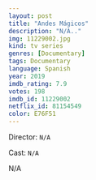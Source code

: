 ```yaml
---
layout: post
title: "Andes Mágicos"
description: "N/A.."
img: 11229002.jpg
kind: tv series
genres: [Documentary]
tags: Documentary 
language: Spanish
year: 2019
imdb_rating: 7.9
votes: 198
imdb_id: 11229002
netflix_id: 81154549
color: E76F51
---
```

Director: `N/A`  

Cast: `N/A` 

N/A